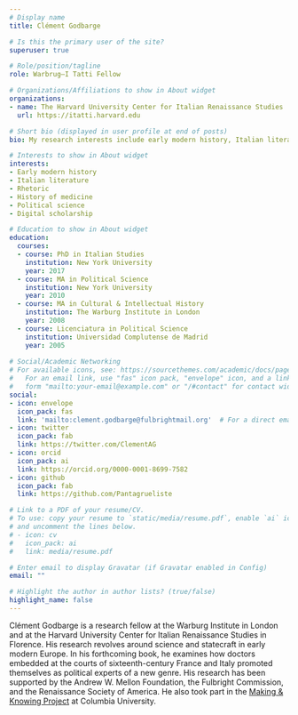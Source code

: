 ```yaml
---
# Display name
title: Clément Godbarge

# Is this the primary user of the site?
superuser: true

# Role/position/tagline
role: Warbrug—I Tatti Fellow

# Organizations/Affiliations to show in About widget
organizations:
- name: The Harvard University Center for Italian Renaissance Studies
  url: https://itatti.harvard.edu

# Short bio (displayed in user profile at end of posts)
bio: My research interests include early modern history, Italian literature and the digital humanities.

# Interests to show in About widget
interests:
- Early modern history
- Italian literature
- Rhetoric
- History of medicine
- Political science
- Digital scholarship

# Education to show in About widget
education:
  courses:
  - course: PhD in Italian Studies
    institution: New York University
    year: 2017
  - course: MA in Political Science
    institution: New York University
    year: 2010
  - course: MA in Cultural & Intellectual History 
    institution: The Warburg Institute in London
    year: 2008
  - course: Licenciatura in Political Science
    institution: Universidad Complutense de Madrid
    year: 2005
    
# Social/Academic Networking
# For available icons, see: https://sourcethemes.com/academic/docs/page-builder/#icons
#   For an email link, use "fas" icon pack, "envelope" icon, and a link in the
#   form "mailto:your-email@example.com" or "/#contact" for contact widget.
social:
- icon: envelope
  icon_pack: fas
  link: 'mailto:clement.godbarge@fulbrightmail.org'  # For a direct email link, use "mailto:test@example.org".
- icon: twitter
  icon_pack: fab
  link: https://twitter.com/ClementAG
- icon: orcid
  icon_pack: ai
  link: https://orcid.org/0000-0001-8699-7582
- icon: github
  icon_pack: fab
  link: https://github.com/Pantagrueliste

# Link to a PDF of your resume/CV.
# To use: copy your resume to `static/media/resume.pdf`, enable `ai` icons in `params.toml`, 
# and uncomment the lines below.
# - icon: cv
#   icon_pack: ai
#   link: media/resume.pdf

# Enter email to display Gravatar (if Gravatar enabled in Config)
email: ""

# Highlight the author in author lists? (true/false)
highlight_name: false
---
```

Clément Godbarge is a research fellow at the Warburg Institute in London and at the Harvard University Center for Italian Renaissance Studies in Florence. His research revolves around science and statecraft in early modern Europe. In his forthcoming book, he examines how doctors embedded at the courts of sixteenth-century France and Italy promoted themselves as political experts of a new genre. His research has been supported by the Andrew W. Mellon Foundation, the Fulbright Commission, and the Renaissance Society of America. He also took part in the [Making & Knowing Project](https://www.makingandknowing.org/) at Columbia University.
